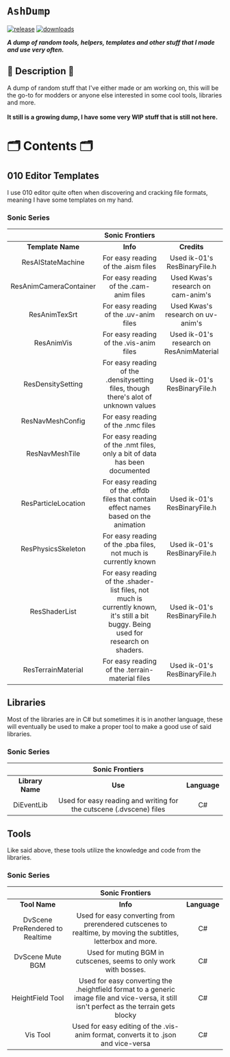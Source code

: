 # `AshDump`

[![release](https://img.shields.io/github/v/release/Ashrindy/AshDump?color=red)](https://github.com/Ashrindy/AshDump/releases/latest)
[![downloads](https://img.shields.io/github/downloads/Ashrindy/AshDump/total?color=green)](#)

**_A dump of random tools, helpers, templates and other stuff that I made and use very often._**

## 📜 Description 📜

A dump of random stuff that I've either made or am working on, this will be the go-to for modders or anyone else interested in some cool tools, libraries and more.
</br>
</br>
**It still is a growing dump, I have some very WIP stuff that is still not here.**

# 🗂️ Contents 🗂️

## 010 Editor Templates

I use 010 editor quite often when discovering and cracking file formats, meaning I have some templates on my hand.

### Sonic Series

|                        |                                                         **Sonic Frontiers**                                                          |                                          |
| :--------------------: | :----------------------------------------------------------------------------------------------------------------------------------: | :--------------------------------------: |
|   **Template Name**    |                                                               **Info**                                                               |               **Credits**                |
|   ResAIStateMachine    |                                                 For easy reading of the .aism files                                                  |       Used ik-01's ResBinaryFile.h       |
| ResAnimCameraContainer |                                               For easy reading of the .cam-anim files                                                |    Used Kwas's research on cam-anim's    |
|     ResAnimTexSrt      |                                                For easy reading of the .uv-anim files                                                |    Used Kwas's research on uv-anim's     |
|       ResAnimVis       |                                               For easy reading of the .vis-anim files                                                | Used ik-01's research on ResAnimMaterial |
|   ResDensitySetting    |                         For easy reading of the .densitysetting files, though there's alot of unknown values                         |       Used ik-01's ResBinaryFile.h       |
|    ResNavMeshConfig    |                                                  For easy reading of the .nmc files                                                  |                                          |
|     ResNavMeshTile     |                              For easy reading of the .nmt files, only a bit of data has been documented                              |                                          |
|  ResParticleLocation   |                        For easy reading of the .effdb files that contain effect names based on the animation                         |       Used ik-01's ResBinaryFile.h       |
|   ResPhysicsSkeleton   |                                   For easy reading of the .pba files, not much is currently known                                    |       Used ik-01's ResBinaryFile.h       |
|     ResShaderList      | For easy reading of the .shader-list files, not much is currently known, it's still a bit buggy. Being used for research on shaders. |       Used ik-01's ResBinaryFile.h       |
|   ResTerrainMaterial   |                                           For easy reading of the .terrain-material files                                            |       Used ik-01's ResBinaryFile.h       |

## Libraries

Most of the libraries are in C# but sometimes it is in another language, these will eventually be used to make a proper tool to make a good use of said libraries.

### Sonic Series

|                  |                         **Sonic Frontiers**                         |              |
| :--------------: | :-----------------------------------------------------------------: | :----------: |
| **Library Name** |                               **Use**                               | **Language** |
|    DiEventLib    | Used for easy reading and writing for the cutscene (.dvscene) files |      C#      |

## Tools

Like said above, these tools utilize the knowledge and code from the libraries.

### Sonic Series

|                                 |                                                            **Sonic Frontiers**                                                             |              |
| :-----------------------------: | :----------------------------------------------------------------------------------------------------------------------------------------: | :----------: |
|          **Tool Name**          |                                                                  **Info**                                                                  | **Language** |
| DvScene PreRendered to Realtime |               Used for easy converting from prerendered cutscenes to realtime, by moving the subtitles, letterbox and more.                |      C#      |
|        DvScene Mute BGM         |                                     Used for muting BGM in cutscenes, seems to only work with bosses.                                      |      C#      |
|        HeightField Tool         | Used for easy converting the .heightfield format to a generic image file and vice-versa, it still isn't perfect as the terrain gets blocky |      C#      |
|            Vis Tool             |                             Used for easy editing of the .vis-anim format, converts it to .json and vice-versa                             |      C#      |
